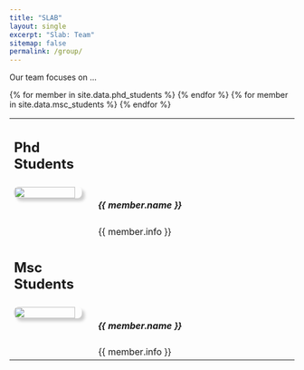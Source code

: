 ```yaml
---
title: "SLAB"
layout: single
excerpt: "Slab: Team"
sitemap: false
permalink: /group/
---
```


Our team focuses on ...

<table style="border:0px solid black;">
<tr>
<td style="border-bottom: 0;">
<h2> Phd Students </h2>
</td>
</tr>
{% for member in site.data.phd_students %}
<tr>
<td style="vertical-align:top; border-bottom: 0; width:30%;">
  <img src="{{ site.url }}{{ site.baseurl }}/images/teampic/{{ member.photo }}" class="img-responsive" width="90%" style="float: left; margin-right: 2rem; border-radius: 8px; box-shadow: 5px 5px 5px #ccc;" />
</td>
<td style="vertical-align:top; border-bottom: 0;width:70%;">
  <h5> {{ member.name }} </h5>
  {{ member.info }}
</td>
<td></td>
</tr>
{% endfor %}

<tr>
<td style="border-bottom: 0;">
<h2> Msc Students </h2>
</td>
</tr>
{% for member in site.data.msc_students %}
<tr>
<td style="vertical-align:top; border-bottom: 0;width:30%;">
  <img src="{{ site.url }}{{ site.baseurl }}/images/teampic/{{ member.photo }}" class="img-responsive" width="90%" style="float: left; margin-right: 2rem; border-radius: 8px; box-shadow: 5px 5px 5px #ccc;" />
</td>
<td style="vertical-align:top; border-bottom: 0;width:70%;">
  <h5> {{ member.name }} </h5>
  {{ member.info }}
</td>

</tr>
{% endfor %}



</table>



